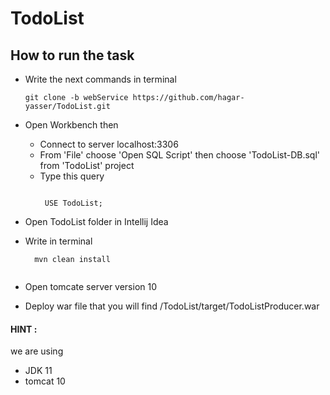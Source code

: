 # TodoList
## How to run the task
* Write the next commands in terminal 
  ```
  git clone -b webService https://github.com/hagar-yasser/TodoList.git

  ```
* Open Workbench then 
  * Connect to server localhost:3306
  * From 'File' choose 'Open SQL Script' then choose 'TodoList-DB.sql' from 'TodoList' project
  * Type this query
     ```
     
      USE TodoList;
     
     ```
  
* Open TodoList folder in Intellij Idea
* Write in terminal 
  ```
    mvn clean install
 
  ```
* Open tomcate server version 10 
* Deploy war file that you will find /TodoList/target/TodoListProducer.war

#### HINT :
we are using 
* JDK 11
* tomcat 10


